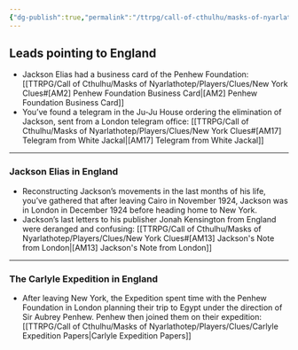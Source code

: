 ```yaml
---
{"dg-publish":true,"permalink":"/ttrpg/call-of-cthulhu/masks-of-nyarlathotep/players/journals/england/england-leads/","tags":["TTRPG/Games/MoN"]}
---
```


## Leads pointing to England
- Jackson Elias had a business card of the Penhew Foundation: [[TTRPG/Call of Cthulhu/Masks of Nyarlathotep/Players/Clues/New York Clues#[AM2] Penhew Foundation Business Card\|[AM2] Penhew Foundation Business Card]]
- You’ve found a telegram in the Ju-Ju House ordering the elimination of Jackson, sent from a London telegram office: [[TTRPG/Call of Cthulhu/Masks of Nyarlathotep/Players/Clues/New York Clues#[AM17] Telegram from White Jackal\|[AM17] Telegram from White Jackal]]

---

### Jackson Elias in England
- Reconstructing Jackson’s movements in the last months of his life, you’ve gathered that after leaving Cairo in November 1924, Jackson was in London in December 1924 before heading home to New York.
- Jackson’s last letters to his publisher Jonah Kensington from England were deranged and confusing: [[TTRPG/Call of Cthulhu/Masks of Nyarlathotep/Players/Clues/New York Clues#[AM13] Jackson's Note from London\|[AM13] Jackson's Note from London]]

---

### The Carlyle Expedition in England
- After leaving New York, the Expedition spent time with the Penhew Foundation in London planning their trip to Egypt under the direction of Sir Aubrey Penhew. Penhew then joined them on their expedition: [[TTRPG/Call of Cthulhu/Masks of Nyarlathotep/Players/Clues/Carlyle Expedition Papers\|Carlyle Expedition Papers]]